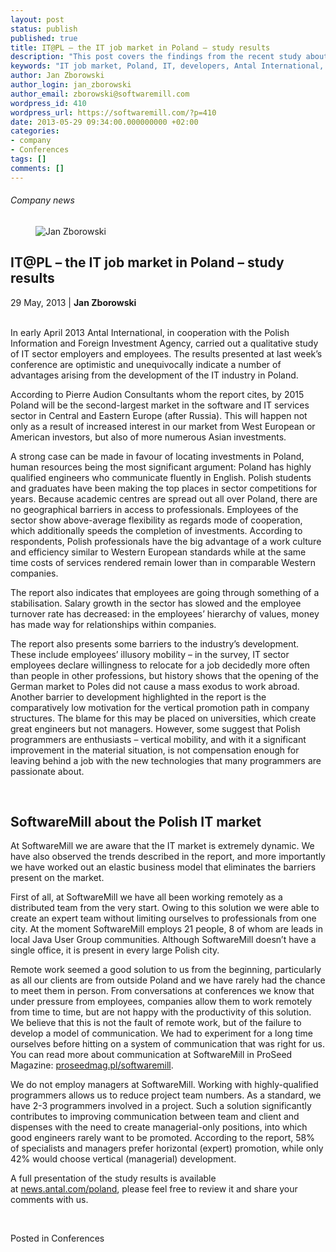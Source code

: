 ```yaml
---
layout: post
status: publish
published: true
title: IT@PL – the IT job market in Poland – study results
description: "This post covers the findings from the recent study about the current situation on the IT job market in Poland."
keywords: "IT job market, Poland, IT, developers, Antal International, Polish Information and Foreign Investment Agency, IT sector"
author: Jan Zborowski
author_login: jan_zborowski
author_email: zborowski@softwaremill.com
wordpress_id: 410
wordpress_url: https://softwaremill.com/?p=410
date: 2013-05-29 09:34:00.000000000 +02:00
categories:
- company
- Conferences
tags: []
comments: []
---
```


<h6>Company news</h6>
<div class="post-header clearfix">
<figure><div class="image"><img src="https://softwaremill.com/wp-content/uploads/2013/04/zborowski.jpg" alt="Jan Zborowski"></div></figure><div class="title">
<h2 class="font-dark-blue font-normal">IT@PL – the IT job market in Poland – study results</h2>29 May, 2013 | <b>Jan Zborowski</b><br><br>
</div>
</div>
<div class="post-rows"><div class="text">
<p dir="ltr">In early April 2013 Antal International, in cooperation with the Polish Information and Foreign Investment Agency, carried out a qualitative study of IT sector employers and employees. The results presented at last week’s conference are optimistic and unequivocally indicate a number of advantages arising from the development of the IT industry in Poland.</p>
<p dir="ltr">According to Pierre Audion Consultants whom the report cites, by 2015 Poland will be the second-largest market in the software and IT services sector in Central and Eastern Europe (after Russia). This will happen not only as a result of increased interest in our market from West European or American investors, but also of more numerous Asian investments.</p>
<p dir="ltr">A strong case can be made in favour of locating investments in Poland, human resources being the most significant argument: Poland has highly qualified engineers who communicate fluently in English. Polish students and graduates have been making the top places in sector competitions for years. Because academic centres are spread out all over Poland, there are no geographical barriers in access to professionals. Employees of the sector show above-average flexibility as regards mode of cooperation, which additionally speeds the completion of investments. According to respondents, Polish professionals have the big advantage of a work culture and efficiency similar to Western European standards while at the same time costs of services rendered remain lower than in comparable Western companies. </p>
<p dir="ltr">The report also indicates that employees are going through something of a stabilisation. Salary growth in the sector has slowed and the employee turnover rate has decreased: in the employees’ hierarchy of values, money has made way for relationships within companies.</p>
<p dir="ltr">The report also presents some barriers to the industry’s development. These include employees’ illusory mobility – in the survey, IT sector employees declare willingness to relocate for a job decidedly more often than people in other professions, but history shows that the opening of the German market to Poles did not cause a mass exodus to work abroad. Another barrier to development highlighted in the report is the comparatively low motivation for the vertical promotion path in company structures. The blame for this may be placed on universities, which create great engineers but not managers. However, some suggest that Polish programmers are enthusiasts – vertical mobility, and with it a significant improvement in the material situation, is not compensation enough for leaving behind a job with the new technologies that many programmers are passionate about.</p>
<p> </p>
<h2 dir="ltr">SoftwareMill about the Polish IT market</h2>
<p dir="ltr">At SoftwareMill we are aware that the IT market is extremely dynamic. We have also observed the trends described in the report, and more importantly we have worked out an elastic business model that eliminates the barriers present on the market.</p>
<p dir="ltr">First of all, at SoftwareMill we have all been working remotely as a distributed team from the very start. Owing to this solution we were able to create an expert team without limiting ourselves to professionals from one city. At the moment SoftwareMill employs 21 people, 8 of whom are leads in local Java User Group communities. Although SoftwareMill doesn’t have a single office, it is present in every large Polish city.</p>
<p dir="ltr">Remote work seemed a good solution to us from the beginning, particularly as all our clients are from outside Poland and we have rarely had the chance to meet them in person. From conversations at conferences we know that under pressure from employees, companies allow them to work remotely from time to time, but are not happy with the productivity of this solution. We believe that this is not the fault of remote work, but of the failure to develop a model of communication. We had to experiment for a long time ourselves before hitting on a system of communication that was right for us. You can read more about communication at SoftwareMill in ProSeed Magazine: <a href="http://proseedmag.pl/download/mag,Proseed_nr33,Soft_Mill_33.html">proseedmag.pl/softwaremill</a>.</p>
<p dir="ltr">We do not employ managers at SoftwareMill. Working with highly-qualified programmers allows us to reduce project team numbers. As a standard, we have 2-3 programmers involved in a project. Such a solution significantly contributes to improving communication between team and client and dispenses with the need to create managerial-only positions, into which good engineers rarely want to be promoted. According to the report, 58% of specialists and managers prefer horizontal (expert) promotion, while only 42% would choose vertical (managerial) development.</p>
<p dir="ltr">A full presentation of the study results is available at <a href="http://news.antal.com/poland-to-become-europes-it-services-centre/">news.antal.com/poland</a>, please feel free to review it and share your comments with us.</p>
<p> </p>
</div></div>
<div class="post-footer">Posted in Conferences</div>
